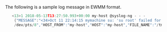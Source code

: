 ---
---
<!-- DISCLAIMER: This file is based on the syslog-ng Open Source Edition documentation https://github.com/balabit/syslog-ng-ose-guides/commit/2f4a52ee61d1ea9ad27cb4f3168b95408fddfdf2 and is used under the terms of The syslog-ng Open Source Edition Documentation License. The file has been modified by Axoflow. -->
The following is a sample log message in EWMM format.

```c
   <13>1 2018-05-13T13:27:50.993+00:00 my-host @syslog-ng - - -
    {"MESSAGE":"<34>Oct 11 22:14:15 mymachine su: 'su root' failed for username on
    /dev/pts/8","HOST_FROM":"my-host","HOST":"my-host","FILE_NAME":"/tmp/in","._TAGS":".source.s_file"}

```
